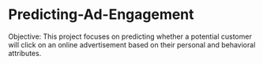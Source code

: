 # Predicting-Ad-Engagement
Objective: This project focuses on predicting whether a potential customer will click on an online advertisement based on their personal and behavioral attributes. 


